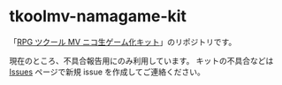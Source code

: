 # tkoolmv-namagame-kit

「[RPG ツクール MV ニコ生ゲーム化キット][kit]」のリポジトリです。

現在のところ、不具合報告用にのみ利用しています。
キットの不具合などは [Issues][issue] ページで新規 issue を作成してご連絡ください。

[kit]: https://akashic-games.github.io/shin-ichiba/tkool-mv/index.html
[issue]: https://github.com/akashic-games/tkoolmv-namagame-kit/issues

